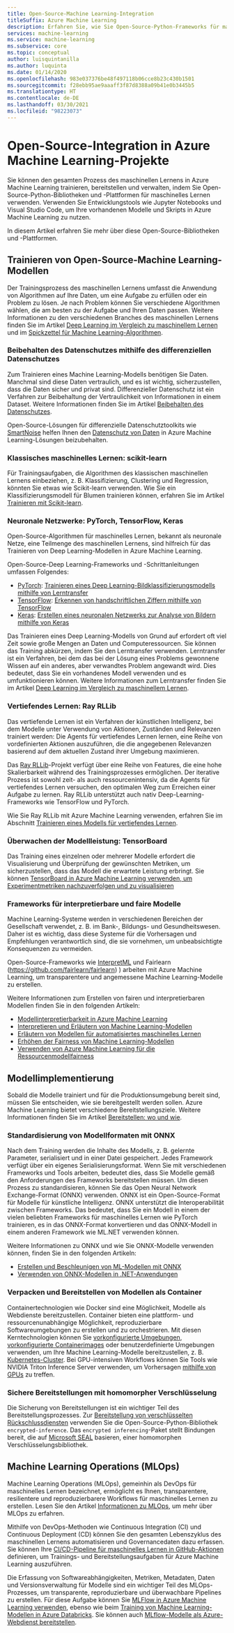 ```yaml
---
title: Open-Source-Machine Learning-Integration
titleSuffix: Azure Machine Learning
description: Erfahren Sie, wie Sie Open-Source-Python-Frameworks für maschinelles Lernen verwenden, um End-to-End-Lösungen für maschinelles Lernen in Azure Machine Learning zu trainieren, bereitzustellen und zu verwalten.
services: machine-learning
ms.service: machine-learning
ms.subservice: core
ms.topic: conceptual
author: luisquintanilla
ms.author: luquinta
ms.date: 01/14/2020
ms.openlocfilehash: 983e037376be48f497118b06cce8b23c430b1501
ms.sourcegitcommit: f28ebb95ae9aaaff3f87d8388a09b41e0b3445b5
ms.translationtype: HT
ms.contentlocale: de-DE
ms.lasthandoff: 03/30/2021
ms.locfileid: "98223073"
---
```

# <a name="open-source-integration-with-azure-machine-learning-projects"></a>Open-Source-Integration in Azure Machine Learning-Projekte

Sie können den gesamten Prozess des maschinellen Lernens in Azure Machine Learning trainieren, bereitstellen und verwalten, indem Sie Open-Source-Python-Bibliotheken und -Plattformen für maschinelles Lernen verwenden.  Verwenden Sie Entwicklungstools wie Jupyter Notebooks und Visual Studio Code, um Ihre vorhandenen Modelle und Skripts in Azure Machine Learning zu nutzen.  

In diesem Artikel erfahren Sie mehr über diese Open-Source-Bibliotheken und -Plattformen.

## <a name="train-open-source-machine-learning-models"></a>Trainieren von Open-Source-Machine Learning-Modellen

Der Trainingsprozess des maschinellen Lernens umfasst die Anwendung von Algorithmen auf Ihre Daten, um eine Aufgabe zu erfüllen oder ein Problem zu lösen. Je nach Problem können Sie verschiedene Algorithmen wählen, die am besten zu der Aufgabe und Ihren Daten passen. Weitere Informationen zu den verschiedenen Branches des maschinellen Lernens finden Sie im Artikel [Deep Learning im Vergleich zu maschinellem Lernen](./concept-deep-learning-vs-machine-learning.md) und im [Spickzettel für Machine Learning-Algorithmen](algorithm-cheat-sheet.md).

### <a name="preserve-data-privacy-using-differential-privacy"></a>Beibehalten des Datenschutzes mithilfe des differenziellen Datenschutzes

Zum Trainieren eines Machine Learning-Modells benötigen Sie Daten. Manchmal sind diese Daten vertraulich, und es ist wichtig, sicherzustellen, dass die Daten sicher und privat sind. Differenzieller Datenschutz ist ein Verfahren zur Beibehaltung der Vertraulichkeit von Informationen in einem Dataset. Weitere Informationen finden Sie im Artikel [Beibehalten des Datenschutzes](concept-differential-privacy.md). 

Open-Source-Lösungen für differenzielle Datenschutztoolkits wie [SmartNoise](https://github.com/opendifferentialprivacy/smartnoise-core-python) helfen Ihnen den [Datenschutz von Daten](how-to-differential-privacy.md) in Azure Machine Learning-Lösungen beizubehalten.

### <a name="classical-machine-learning-scikit-learn"></a>Klassisches maschinelles Lernen: scikit-learn

Für Trainingsaufgaben, die Algorithmen des klassischen maschinellen Lernens einbeziehen, z. B. Klassifizierung, Clustering und Regression, könnten Sie etwas wie Scikit-learn verwenden. Wie Sie ein Klassifizierungsmodell für Blumen trainieren können, erfahren Sie im Artikel [Trainieren mit Scikit-learn](how-to-train-scikit-learn.md).

### <a name="neural-networks-pytorch-tensorflow-keras"></a>Neuronale Netzwerke: PyTorch, TensorFlow, Keras

Open-Source-Algorithmen für maschinelles Lernen, bekannt als neuronale Netze, eine Teilmenge des maschinellen Lernens, sind hilfreich für das Trainieren von Deep Learning-Modellen in Azure Machine Learning.

Open-Source-Deep Learning-Frameworks und -Schrittanleitungen umfassen Folgendes:

 *  [PyTorch](https://github.com/pytorch/pytorch): [Trainieren eines Deep Learning-Bildklassifizierungsmodells mithilfe von Lerntransfer](how-to-train-pytorch.md) 
 *  [TensorFlow](https://github.com/tensorflow/tensorflow): [Erkennen von handschriftlichen Ziffern mithilfe von TensorFlow](how-to-train-tensorflow.md)
 *  [Keras](https://github.com/keras-team/keras): [Erstellen eines neuronalen Netzwerks zur Analyse von Bildern mithilfe von Keras](how-to-train-keras.md)

Das Trainieren eines Deep Learning-Modells von Grund auf erfordert oft viel Zeit sowie große Mengen an Daten und Computeressourcen. Sie können das Training abkürzen, indem Sie den Lerntransfer verwenden. Lerntransfer ist ein Verfahren, bei dem das bei der Lösung eines Problems gewonnene Wissen auf ein anderes, aber verwandtes Problem angewandt wird. Dies bedeutet, dass Sie ein vorhandenes Modell verwenden und es umfunktionieren können. Weitere Informationen zum Lerntransfer finden Sie im Artikel [Deep Learning im Vergleich zu maschinellem Lernen](concept-deep-learning-vs-machine-learning.md#what-is-transfer-learning).

### <a name="reinforcement-learning-ray-rllib"></a>Vertiefendes Lernen: Ray RLLib

Das vertiefende Lernen ist ein Verfahren der künstlichen Intelligenz, bei dem Modelle unter Verwendung von Aktionen, Zuständen und Relevanzen trainiert werden: Die Agents für vertiefendes Lernen lernen, eine Reihe von vordefinierten Aktionen auszuführen, die die angegebenen Relevanzen basierend auf dem aktuellen Zustand ihrer Umgebung maximieren. 

Das [Ray RLLib](https://github.com/ray-project/ray)-Projekt verfügt über eine Reihe von Features, die eine hohe Skalierbarkeit während des Trainingsprozesses ermöglichen. Der iterative Prozess ist sowohl zeit- als auch ressourcenintensiv, da die Agents für vertiefendes Lernen versuchen, den optimalen Weg zum Erreichen einer Aufgabe zu lernen.  Ray RLLib unterstützt auch nativ Deep-Learning-Frameworks wie TensorFlow und PyTorch.  

Wie Sie Ray RLLib mit Azure Machine Learning verwenden, erfahren Sie im Abschnitt [Trainieren eines Modells für vertiefendes Lernen](how-to-use-reinforcement-learning.md).

### <a name="monitor-model-performance-tensorboard"></a>Überwachen der Modellleistung: TensorBoard

Das Training eines einzelnen oder mehrerer Modelle erfordert die Visualisierung und Überprüfung der gewünschten Metriken, um sicherzustellen, dass das Modell die erwartete Leistung erbringt. Sie können [TensorBoard in Azure Machine Learning verwenden, um Experimentmetriken nachzuverfolgen und zu visualisieren](./how-to-monitor-tensorboard.md)

### <a name="frameworks-for-interpretable-and-fair-models"></a>Frameworks für interpretierbare und faire Modelle

Machine Learning-Systeme werden in verschiedenen Bereichen der Gesellschaft verwendet, z. B. im Bank-, Bildungs- und Gesundheitswesen. Daher ist es wichtig, dass diese Systeme für die Vorhersagen und Empfehlungen verantwortlich sind, die sie vornehmen, um unbeabsichtigte Konsequenzen zu vermeiden.

Open-Source-Frameworks wie [InterpretML](https://github.com/interpretml/interpret/) und Fairlearn (https://github.com/fairlearn/fairlearn) ) arbeiten mit Azure Machine Learning, um transparentere und angemessene Machine Learning-Modelle zu erstellen.

Weitere Informationen zum Erstellen von fairen und interpretierbaren Modellen finden Sie in den folgenden Artikeln:

- [Modellinterpretierbarkeit in Azure Machine Learning](how-to-machine-learning-interpretability.md)
- [Interpretieren und Erläutern von Machine Learning-Modellen](how-to-machine-learning-interpretability-aml.md)
- [Erläutern von Modellen für automatisiertes maschinelles Lernen](how-to-machine-learning-interpretability-automl.md)
- [Erhöhen der Fairness von Machine Learning-Modellen](concept-fairness-ml.md)
- [Verwenden von Azure Machine Learning für die Ressourcenmodellfairness](how-to-machine-learning-fairness-aml.md)

## <a name="model-deployment"></a>Modellimplementierung

Sobald die Modelle trainiert und für die Produktionsumgebung bereit sind, müssen Sie entscheiden, wie sie bereitgestellt werden sollen. Azure Machine Learning bietet verschiedene Bereitstellungsziele. Weitere Informationen finden Sie im Artikel [Bereitstellen: wo und wie](./how-to-deploy-and-where.md).

### <a name="standardize-model-formats-with-onnx"></a>Standardisierung von Modellformaten mit ONNX

Nach dem Training werden die Inhalte des Modells, z. B. gelernte Parameter, serialisiert und in einer Datei gespeichert. Jedes Framework verfügt über ein eigenes Serialisierungsformat. Wenn Sie mit verschiedenen Frameworks und Tools arbeiten, bedeutet dies, dass Sie Modelle gemäß den Anforderungen des Frameworks bereitstellen müssen. Um diesen Prozess zu standardisieren, können Sie das Open Neural Network Exchange-Format (ONNX) verwenden. ONNX ist ein Open-Source-Format für Modelle für künstliche Intelligenz. ONNX unterstützt die Interoperabilität zwischen Frameworks. Das bedeutet, dass Sie ein Modell in einem der vielen beliebten Frameworks für maschinelles Lernen wie PyTorch trainieren, es in das ONNX-Format konvertieren und das ONNX-Modell in einem anderen Framework wie ML.NET verwenden können.

Weitere Informationen zu ONNX und wie Sie ONNX-Modelle verwenden können, finden Sie in den folgenden Artikeln:

- [Erstellen und Beschleunigen von ML-Modellen mit ONNX](concept-onnx.md)
- [Verwenden von ONNX-Modellen in .NET-Anwendungen](how-to-use-automl-onnx-model-dotnet.md)

### <a name="package-and-deploy-models-as-containers"></a>Verpacken und Bereitstellen von Modellen als Container

Containertechnologien wie Docker sind eine Möglichkeit, Modelle als Webdienste bereitzustellen. Container bieten eine plattform- und ressourcenunabhängige Möglichkeit, reproduzierbare Softwareumgebungen zu erstellen und zu orchestrieren. Mit diesen Kerntechnologien können Sie [vorkonfigurierte Umgebungen](./how-to-use-environments.md), [vorkonfigurierte Containerimages](./how-to-deploy-custom-docker-image.md) oder benutzerdefinierte Umgebungen verwenden, um Ihre Machine Learning-Modelle bereitzustellen, z. B. [Kubernetes-Cluster](./how-to-deploy-azure-kubernetes-service.md?tabs=python). Bei GPU-intensiven Workflows können Sie Tools wie NVIDIA Triton Inference Server verwenden, um Vorhersagen [mithilfe von GPUs](how-to-deploy-with-triton.md?tabs=python) zu treffen.

### <a name="secure-deployments-with-homomorphic-encryption"></a>Sichere Bereitstellungen mit homomorpher Verschlüsselung

Die Sicherung von Bereitstellungen ist ein wichtiger Teil des Bereitstellungsprozesses. Zur [Bereitstellung von verschlüsselten Rückschlussdiensten](how-to-homomorphic-encryption-seal.md) verwenden Sie die Open-Source-Python-Bibliothek `encrypted-inference`. Das `encrypted inferencing`-Paket stellt Bindungen bereit, die auf [Microsoft SEAL](https://github.com/Microsoft/SEAL) basieren, einer homomorphen Verschlüsselungsbibliothek.

## <a name="machine-learning-operations-mlops"></a>Machine Learning Operations (MLOps)

Machine Learning Operations (MLOps), gemeinhin als DevOps für maschinelles Lernen bezeichnet, ermöglicht es Ihnen, transparentere, resilientere und reproduzierbarere Workflows für maschinelles Lernen zu erstellen. Lesen Sie den Artikel [Informationen zu MLOps](./concept-model-management-and-deployment.md), um mehr über MLOps zu erfahren. 

Mithilfe von DevOps-Methoden wie Continuous Integration (CI) und Continuous Deployment (CD) können Sie den gesamten Lebenszyklus des maschinellen Lernens automatisieren und Governancedaten dazu erfassen. Sie können Ihre [CI/CD-Pipeline für maschinelles Lernen in GitHub-Aktionen](./how-to-github-actions-machine-learning.md) definieren, um Trainings- und Bereitstellungsaufgaben für Azure Machine Learning auszuführen. 

Die Erfassung von Softwareabhängigkeiten, Metriken, Metadaten, Daten und Versionsverwaltung für Modelle sind ein wichtiger Teil des MLOps-Prozesses, um transparente, reproduzierbare und überwachbare Pipelines zu erstellen. Für diese Aufgabe können Sie [MLFlow in Azure Machine Learning verwenden](how-to-use-mlflow.md), ebenso wie beim [Training von Machine Learning-Modellen in Azure Databricks](./how-to-use-mlflow-azure-databricks.md). Sie können auch [MLflow-Modelle als Azure-Webdienst bereitstellen](how-to-deploy-mlflow-models.md). 
